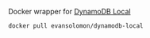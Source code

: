 Docker wrapper for [DynamoDB Local](http://docs.aws.amazon.com/amazondynamodb/latest/developerguide/Tools.DynamoDBLocal.html)

```
docker pull evansolomon/dynamodb-local
```

